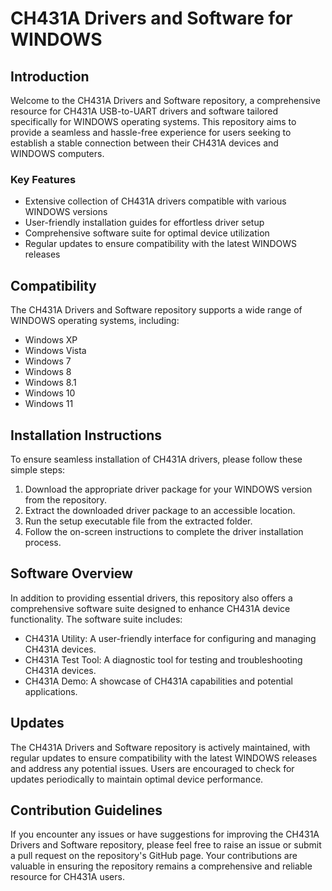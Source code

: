 # CH431A Drivers and Software for WINDOWS

## Introduction

Welcome to the CH431A Drivers and Software repository, a comprehensive resource for CH431A USB-to-UART drivers and software tailored specifically for WINDOWS operating systems. This repository aims to provide a seamless and hassle-free experience for users seeking to establish a stable connection between their CH431A devices and WINDOWS computers.

### Key Features

* Extensive collection of CH431A drivers compatible with various WINDOWS versions
* User-friendly installation guides for effortless driver setup
* Comprehensive software suite for optimal device utilization
* Regular updates to ensure compatibility with the latest WINDOWS releases

## Compatibility

The CH431A Drivers and Software repository supports a wide range of WINDOWS operating systems, including:
* Windows XP
* Windows Vista
* Windows 7
* Windows 8
* Windows 8.1
* Windows 10
* Windows 11

## Installation Instructions

To ensure seamless installation of CH431A drivers, please follow these simple steps:
1. Download the appropriate driver package for your WINDOWS version from the repository.
2. Extract the downloaded driver package to an accessible location.
3. Run the setup executable file from the extracted folder.
4. Follow the on-screen instructions to complete the driver installation process.

## Software Overview

In addition to providing essential drivers, this repository also offers a comprehensive software suite designed to enhance CH431A device functionality. The software suite includes:
* CH431A Utility: A user-friendly interface for configuring and managing CH431A devices.
* CH431A Test Tool: A diagnostic tool for testing and troubleshooting CH431A devices.
* CH431A Demo: A showcase of CH431A capabilities and potential applications.

## Updates

The CH431A Drivers and Software repository is actively maintained, with regular updates to ensure compatibility with the latest WINDOWS releases and address any potential issues. Users are encouraged to check for updates periodically to maintain optimal device performance.

## Contribution Guidelines

If you encounter any issues or have suggestions for improving the CH431A Drivers and Software repository, please feel free to raise an issue or submit a pull request on the repository's GitHub page. Your contributions are valuable in ensuring the repository remains a comprehensive and reliable resource for CH431A users.
